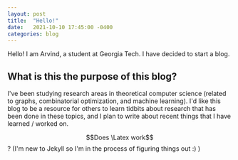```yaml
---
layout: post
title:  "Hello!"
date:   2021-10-10 17:45:00 -0400
categories: blog
---
```


Hello! I am Arvind, a student at Georgia Tech. I have decided to start a blog.

## What is this the purpose of this blog?

I've been studying research areas in theoretical computer science (related to graphs, combinatorial optimization, and machine learning). I'd like this blog to be a resource for others to learn tidbits about research that has been done in these topics, and I plan to write about recent things that I have learned / worked on.


$$Does \Latex work$$? (I'm new to Jekyll so I'm in the process of figuring things out :) )